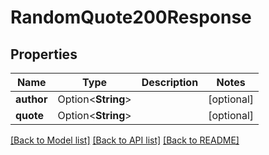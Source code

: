 # RandomQuote200Response

## Properties

Name | Type | Description | Notes
------------ | ------------- | ------------- | -------------
**author** | Option<**String**> |  | [optional]
**quote** | Option<**String**> |  | [optional]

[[Back to Model list]](../README.md#documentation-for-models) [[Back to API list]](../README.md#documentation-for-api-endpoints) [[Back to README]](../README.md)


